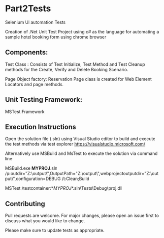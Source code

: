 # Part2Tests

  Selenium UI automation Tests
  
  Creation of .Net Unit Test Project using c# as the language for automating a sample hotel booking form using chrome browser

## Components:
  
  Test Class : Consists of Test Initialize, Test Method and Test Cleanup methods for the Create, Verify and Delete Booking Scenario.
  
  Page Object factory: Reservation Page class is created for Web Element Locators and page methods.

## Unit Testing Framework: 
  
  MSTest Framework
  
## Execution Instructions

Open the solution file (.sln) using Visual Studio editor to build and execute the test methods via test explorer
https://visualstudio.microsoft.com/

Alternatively use MSBuild and MsTest to execute the solution via command line

MSBuild.exe **MYPROJ**.sln /p:outdir="Z:\output\\",OutputPath="Z:\output\\",webprojectoutputdir="Z:\output\\",configuration=DEBUG  /t:Clean;Build 

MSTest /testcontainer:\**MYPROJ**.sln\Tests\Debug\proj.dll


## Contributing

Pull requests are welcome. For major changes, please open an issue first to discuss what you would like to change.

Please make sure to update tests as appropriate.


